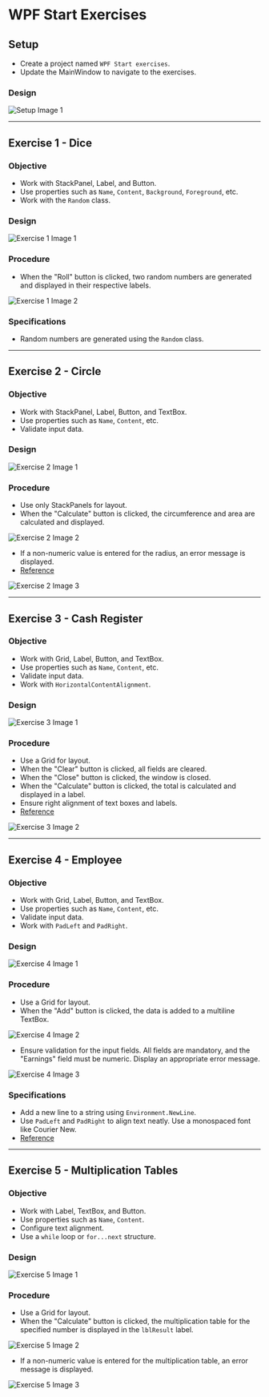# WPF Start Exercises

## Setup
- Create a project named `WPF Start exercises`.
- Update the MainWindow to navigate to the exercises.

### Design

![Setup Image 1](./Screenshots/Setup_1.png)

---

## Exercise 1 - Dice

### Objective
- Work with StackPanel, Label, and Button.
- Use properties such as `Name`, `Content`, `Background`, `Foreground`, etc.
- Work with the `Random` class.

### Design

![Exercise 1 Image 1](./Screenshots/Exercise_1_Situation_1.png)

### Procedure
- When the "Roll" button is clicked, two random numbers are generated and displayed in their respective labels.

![Exercise 1 Image 2](./Screenshots/Exercise_1_Situation_2.png)

### Specifications
- Random numbers are generated using the `Random` class.

---

## Exercise 2 - Circle

### Objective
- Work with StackPanel, Label, Button, and TextBox.
- Use properties such as `Name`, `Content`, etc.
- Validate input data.

### Design

![Exercise 2 Image 1](./Screenshots/Exercise_2_Situation_1.png)

### Procedure
- Use only StackPanels for layout.
- When the "Calculate" button is clicked, the circumference and area are calculated and displayed.

![Exercise 2 Image 2](./Screenshots/Exercise_2_Situation_2.png)

- If a non-numeric value is entered for the radius, an error message is displayed.
- [Reference](https://www.c-sharpcorner.com/article/uses-of-int-parse-convert-toint-and-int-tryparse/)

![Exercise 2 Image 3](./Screenshots/Exercise_2_Situation_3.png)

---

## Exercise 3 - Cash Register

### Objective
- Work with Grid, Label, Button, and TextBox.
- Use properties such as `Name`, `Content`, etc.
- Validate input data.
- Work with `HorizontalContentAlignment`.

### Design

![Exercise 3 Image 1](./Screenshots/Exercise_3_Situation_1.png)

### Procedure
- Use a Grid for layout.
- When the "Clear" button is clicked, all fields are cleared.
- When the "Close" button is clicked, the window is closed.
- When the "Calculate" button is clicked, the total is calculated and displayed in a label.
- Ensure right alignment of text boxes and labels.
- [Reference](https://www.c-sharpcorner.com/UploadFile/mahesh/wpf-layout-content-alignments614/)

![Exercise 3 Image 2](./Screenshots/Exercise_3_Situation_2.png)

---

## Exercise 4 - Employee

### Objective
- Work with Grid, Label, Button, and TextBox.
- Use properties such as `Name`, `Content`, etc.
- Validate input data.
- Work with `PadLeft` and `PadRight`.

### Design

![Exercise 4 Image 1](./Screenshots/Exercise_4_Situation_1.png)

### Procedure
- Use a Grid for layout.
- When the "Add" button is clicked, the data is added to a multiline TextBox.

![Exercise 4 Image 2](./Screenshots/Exercise_4_Situation_2.png)

- Ensure validation for the input fields. All fields are mandatory, and the "Earnings" field must be numeric. Display an appropriate error message.

![Exercise 4 Image 3](./Screenshots/Exercise_4_Situation_3.png)

### Specifications
- Add a new line to a string using `Environment.NewLine`.
- Use `PadLeft` and `PadRight` to align text neatly. Use a monospaced font like Courier New.
- [Reference](https://www.c-sharpcorner.com/UploadFile/mahesh/padding-strings-in-C-Sharp/)

---

## Exercise 5 - Multiplication Tables

### Objective
- Work with Label, TextBox, and Button.
- Use properties such as `Name`, `Content`.
- Configure text alignment.
- Use a `while` loop or `for...next` structure.

### Design

![Exercise 5 Image 1](./Screenshots/Exercise_5_Situation_1.png)

### Procedure
- Use a Grid for layout.
- When the "Calculate" button is clicked, the multiplication table for the specified number is displayed in the `lblResult` label.

![Exercise 5 Image 2](./Screenshots/Exercise_5_Situation_2.png)

- If a non-numeric value is entered for the multiplication table, an error message is displayed.

![Exercise 5 Image 3](./Screenshots/Exercise_5_Situation_3.png)
